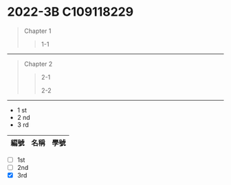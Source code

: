 # 2022-3B C109118229
>Chapter 1
>>1-1
---
>Chapter 2
>>2-1
>>
>>2-2
---
* 1 st
* 2 nd
* 3 rd



| 編號 | 名稱 | 學號 |
|:-----| :------:| -----:|





-  [ ] 1st
-  [ ] 2nd
-  [x] 3rd
